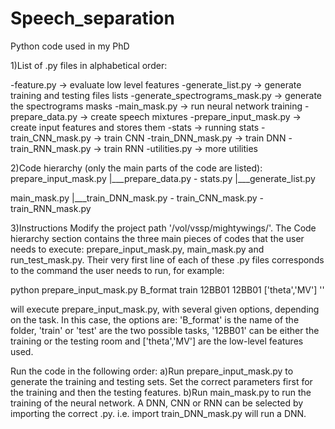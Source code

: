 # Speech_separation
Python code used in my PhD

1)List of .py files in alphabetical order:

-feature.py -> evaluate low level features
-generate_list.py -> generate training and testing files lists
-generate_spectrograms_mask.py -> generate the spectrograms masks
-main_mask.py -> run neural network training
-prepare_data.py -> create speech mixtures
-prepare_input_mask.py -> create input features and stores them
-stats -> running stats
-train_CNN_mask.py -> train CNN
-train_DNN_mask.py -> train DNN
-train_RNN_mask.py -> train RNN
-utilities.py -> more utilities



2)Code hierarchy (only the main parts of the code are listed):
prepare_input_mask.py
 |___prepare_data.py - stats.py
      |___generate_list.py

main_mask.py
 |___train_DNN_mask.py - train_CNN_mask.py - train_RNN_mask.py




3)Instructions
Modify the project path '/vol/vssp/mightywings/'.
The Code hierarchy section contains the three main pieces of codes that the user needs to execute: prepare_input_mask.py, main_mask.py and run_test_mask.py. 
Their very first line of each of these .py files corresponds to the command the user needs to run, for example:

python prepare_input_mask.py B_format train 12BB01 12BB01 ['theta','MV'] ''

will execute prepare_input_mask.py, with several given options, depending on the task. 
In this case, the options are: 'B_format' is the name of the folder, 'train' or 'test' are the two possible tasks, '12BB01' can be either the training or the testing room and ['theta','MV'] are the low-level features used.

Run the code in the following order:
a)Run prepare_input_mask.py to generate the training and testing sets. Set the correct parameters first for the training and then the testing features.
b)Run main_mask.py to run the training of the neural network. A DNN, CNN or RNN can be selected by importing the correct .py. i.e. import train_DNN_mask.py will run a DNN.


 
